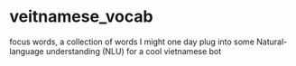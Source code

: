 # veitnamese_vocab
 
focus words, a collection of words I might one day plug into some Natural-language understanding (NLU) 
for a cool vietnamese bot
